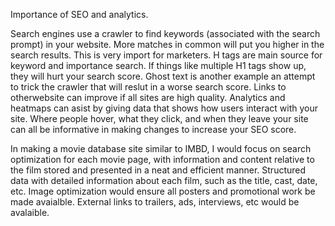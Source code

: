 Importance of SEO and analytics.

Search engines use a crawler to find keywords (associated with the search prompt) in your website. More matches in common will put you higher in the search results. This is very import for marketers. H tags are main source for keyword and importance search. If things like multiple H1 tags show up, they will hurt your search score. Ghost text is another example an attempt to trick the crawler that will reslut in a worse search score. Links to otherwebsite can improve if all sites are high quality. Analytics and heatmaps can asist by giving data that shows how users interact with your site. Where people hover, what they click, and when they leave your site can all be informative in making changes to increase your SEO score. 


In making a movie database site similar to IMBD, I would focus on search optimization for each movie page, with information and content relative to the film stored and presented in a neat and efficient manner. 
Structured data with detailed information about each film, such as the title, cast, date, etc. 
Image optimization would ensure all posters and promotional work be made avaialble. 
External links to trailers, ads, interviews, etc would be avalaible. 
